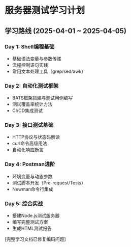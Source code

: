 # 服务器测试学习计划

## 学习路线 (2025-04-01 ~ 2025-04-05)

### Day 1: Shell编程基础
- 基础语法变量与参数传递
- 流程控制语句实践
- 常用文本处理工具（grep/sed/awk）

### Day 2: 自动化测试框架
- BATS框架搭建与测试用例编写
- 测试覆盖率统计方法
- CI/CD集成测试

### Day 3: 接口测试基础
- HTTP协议与状态码解读
- curl命令高级用法
- 自动化响应断言

### Day 4: Postman进阶
- 环境变量与动态参数
- 测试脚本开发（Pre-request/Tests）
- Newman命令行集成

### Day 5: 综合实战
- 搭建Node.js测试服务器
- 编写完整测试方案
- 生成HTML测试报告

[完整学习文档已修复编码问题]